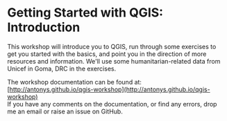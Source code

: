 Getting Started with QGIS: Introduction
=======================================
This workshop will introduce you to QGIS, run through some exercises to get you started with the basics, and point you in the direction of more resources and information. We'll use some humanitarian-related data from Unicef in Goma, DRC in the exercises.

The workshop documentation can be found at:  
[http://antonys.github.io/qgis-workshop](http://antonys.github.io/qgis-workshop)  
If you have any comments on the documentation, or find any errors, drop me an email or raise an issue on GitHub.

